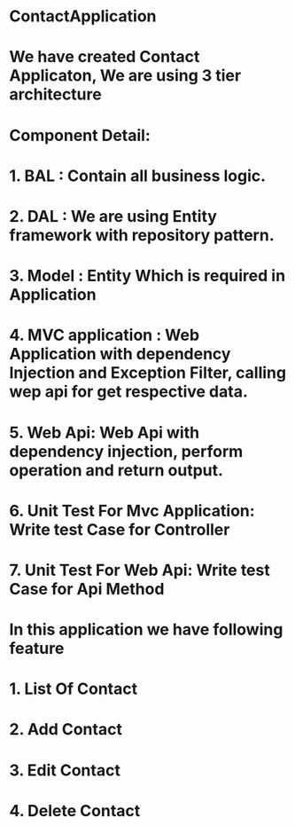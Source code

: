 # ContactApplication
# We have created Contact Applicaton, We are using 3 tier architecture
# Component Detail:
# 1. BAL : Contain all business logic.
# 2. DAL : We are using Entity framework with repository pattern. 
# 3. Model : Entity Which is required in Application
# 4. MVC application : Web Application with dependency  Injection and Exception Filter, calling wep api for get respective data. 
# 5. Web Api: Web Api with dependency injection, perform operation and return output.
# 6. Unit Test For Mvc Application: Write test Case for Controller
# 7. Unit Test For Web Api:  Write test Case for Api Method

# In this application we have following feature
# 1. List Of Contact
# 2. Add Contact
# 3. Edit Contact
# 4. Delete Contact
